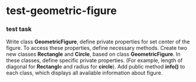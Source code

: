 # test-geometric-figure

### test task

Write class **GeometricFigure**, define private properties for set center of the figure.
To access these properties, define necessary methods.
Create two new classes **Rectangle** and **Circle**, based on class **GeometricFigure**. 
In these classes, define specific private properties. (For example, length of diagonal for **Rectangl**e and radius for **circle**).
Add public method **info()** to each class, which displays all available information about figure.
